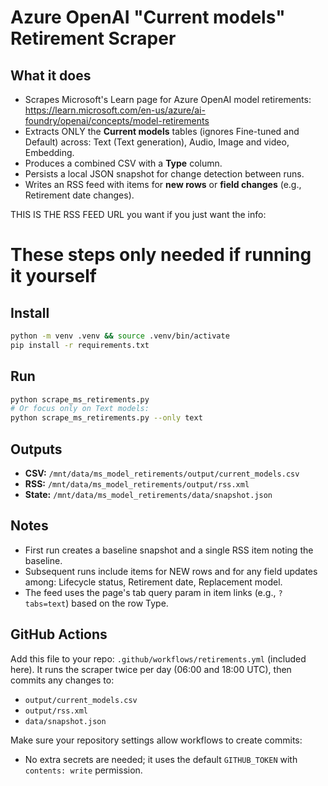# Azure OpenAI "Current models" Retirement Scraper

## What it does

- Scrapes Microsoft's Learn page for Azure OpenAI model retirements:
  https://learn.microsoft.com/en-us/azure/ai-foundry/openai/concepts/model-retirements
- Extracts ONLY the **Current models** tables (ignores Fine-tuned and Default) across:
  Text (Text generation), Audio, Image and video, Embedding.
- Produces a combined CSV with a **Type** column.
- Persists a local JSON snapshot for change detection between runs.
- Writes an RSS feed with items for **new rows** or **field changes** (e.g., Retirement date changes).

THIS IS THE RSS FEED URL you want if you just want the info:

# These steps only needed if running it yourself
## Install

```bash
python -m venv .venv && source .venv/bin/activate
pip install -r requirements.txt
```

## Run

```bash
python scrape_ms_retirements.py
# Or focus only on Text models:
python scrape_ms_retirements.py --only text
```

## Outputs

- **CSV:**    `/mnt/data/ms_model_retirements/output/current_models.csv`
- **RSS:**    `/mnt/data/ms_model_retirements/output/rss.xml`
- **State:**  `/mnt/data/ms_model_retirements/data/snapshot.json`

## Notes

- First run creates a baseline snapshot and a single RSS item noting the baseline.
- Subsequent runs include items for NEW rows and for any field updates among:
  Lifecycle status, Retirement date, Replacement model.
- The feed uses the page's tab query param in item links (e.g., `?tabs=text`) based on the row Type.

## GitHub Actions

Add this file to your repo: `.github/workflows/retirements.yml` (included here). It runs the scraper twice per day
(06:00 and 18:00 UTC), then commits any changes to:

- `output/current_models.csv`
- `output/rss.xml`
- `data/snapshot.json`

Make sure your repository settings allow workflows to create commits:

- No extra secrets are needed; it uses the default `GITHUB_TOKEN` with `contents: write` permission.

